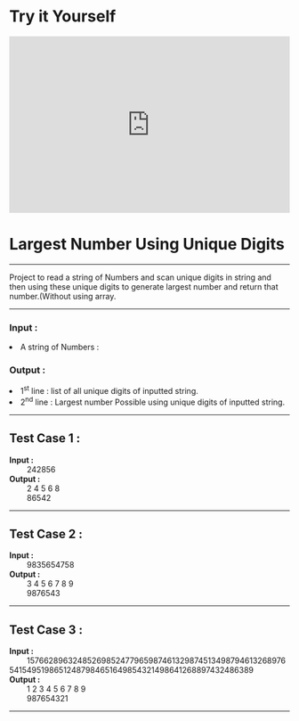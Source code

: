 <html>
  <body>
    <H1>Try it Yourself</h1>
    <div style='position:relative; padding-bottom:calc(54.15% + 44px)'hh><iframe src='https://gfycat.com/ifr/PleasantBraveDotterel' frameborder='0' scrolling='no' width='100%' height='100%' style='position:absolute;top:0;left:0;' allowfullscreen></iframe></div>
    <h1>Largest Number Using Unique Digits</h1><hr>
    <p>Project to read a string of Numbers and scan unique digits in string and then using these unique digits to generate largest number and return that number.(Without using array.</p>
    <hr>
    <h3> Input :</h3>
    <li> A string of Numbers :</li>
    <h3> Output :</h3>
    <li> 1<sup>st</sup> line : list of all unique digits of inputted string.</li>
    <li> 2<sup>nd</sup> line : Largest number Possible using unique digits of inputted string.</li>
    <hr>
    <h2>Test Case 1 :</h2>
    <b> Input :</b> <br>
    &nbsp;&nbsp;&nbsp;&nbsp;&nbsp;&nbsp;&nbsp;&nbsp;242856<br>
    <b> Output :</b><br>
    &nbsp;&nbsp;&nbsp;&nbsp;&nbsp;&nbsp;&nbsp;&nbsp;2  4  5  6  8<br>
    &nbsp;&nbsp;&nbsp;&nbsp;&nbsp;&nbsp;&nbsp;&nbsp;86542<br><hr>
    <h2>Test Case 2 :</h2>
    <b> Input :</b> <br>
    &nbsp;&nbsp;&nbsp;&nbsp;&nbsp;&nbsp;&nbsp;&nbsp;9835654758<br>
    <b> Output :</b><br>
    &nbsp;&nbsp;&nbsp;&nbsp;&nbsp;&nbsp;&nbsp;&nbsp;3  4  5  6  7  8  9<br>
    &nbsp;&nbsp;&nbsp;&nbsp;&nbsp;&nbsp;&nbsp;&nbsp;9876543<br><hr>
    <h2>Test Case 3 :</h2>
    <b> Input :</b> <br>
    &nbsp;&nbsp;&nbsp;&nbsp;&nbsp;&nbsp;&nbsp;&nbsp;1576628963248526985247796598746132987451349879461326897654154951986512487984651649854321498641268897432486389<br>
    <b> Output :</b><br>
    &nbsp;&nbsp;&nbsp;&nbsp;&nbsp;&nbsp;&nbsp;&nbsp;1  2  3  4  5  6  7  8  9<br>
    &nbsp;&nbsp;&nbsp;&nbsp;&nbsp;&nbsp;&nbsp;&nbsp;987654321<br><hr>
  </body>
  </html>
  
    
